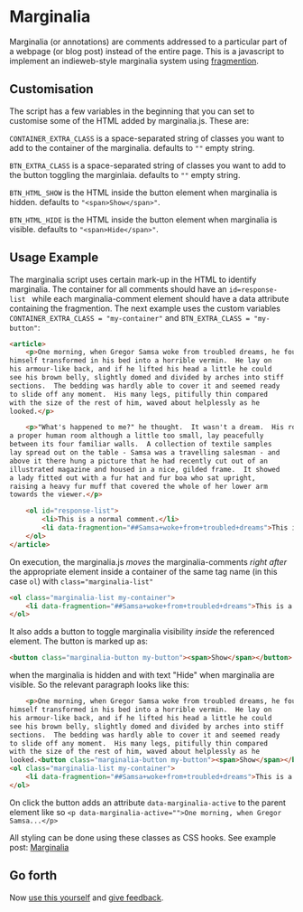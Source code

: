 # Marginalia

Marginalia (or annotations) are comments addressed to a particular part of a webpage (or blog post) instead of the entire page. This is a javascript to implement an indieweb-style marginalia system using [fragmention](http://www.kevinmarks.com/fragmentions.html).

## Customisation

The script has a few variables in the beginning that you can set to customise some of the HTML added by marginalia.js. These are:

```CONTAINER_EXTRA_CLASS``` is a space-separated string of classes you want to add to the container of the marginalia. defaults to ```""``` empty string.

```BTN_EXTRA_CLASS``` is a space-separated string of classes you want to add to the button toggling the marginlaia. defaults to ```""``` empty string.

```BTN_HTML_SHOW``` is the HTML inside the button element when marginalia is hidden. defaults to ```"<span>Show</span>"```.

```BTN_HTML_HIDE``` is the HTML inside the button element when marginalia is visible. defaults to ```"<span>Hide</span>"```.


## Usage Example

The marginalia script uses certain mark-up in the HTML to identify marginalia. The container for all comments should have an ```id=response-list ``` while each marginalia-comment element should have a data attribute containing the fragmention. The next example uses the custom variables ```CONTAINER_EXTRA_CLASS = "my-container"``` and ```BTN_EXTRA_CLASS = "my-button"```:

```html
<article>
	<p>One morning, when Gregor Samsa woke from troubled dreams, he found
himself transformed in his bed into a horrible vermin.  He lay on
his armour-like back, and if he lifted his head a little he could
see his brown belly, slightly domed and divided by arches into stiff
sections.  The bedding was hardly able to cover it and seemed ready
to slide off any moment.  His many legs, pitifully thin compared
with the size of the rest of him, waved about helplessly as he
looked.</p>

	<p>"What's happened to me?" he thought.  It wasn't a dream.  His room,
a proper human room although a little too small, lay peacefully
between its four familiar walls.  A collection of textile samples
lay spread out on the table - Samsa was a travelling salesman - and
above it there hung a picture that he had recently cut out of an
illustrated magazine and housed in a nice, gilded frame.  It showed
a lady fitted out with a fur hat and fur boa who sat upright,
raising a heavy fur muff that covered the whole of her lower arm
towards the viewer.</p>

	<ol id="response-list">
		<li>This is a normal comment.</li>
		<li data-fragmention="##Samsa+woke+from+troubled+dreams">This is a marginalia-comment.</li>
	</ol>
</article>
```

On execution, the marginalia.js _moves_ the marginalia-comments _right after_ the appropriate element inside a container of the same tag name (in this case ```ol```) with ``` class="marginalia-list" ```

```html
<ol class="marginalia-list my-container">
	<li data-fragmention="##Samsa+woke+from+troubled+dreams">This is a marginalia-comment.</li>
</ol>
```

It also adds a button to toggle marginalia visibility _inside_ the referenced element. The button is marked up as:

```html
<button class="marginalia-button my-button"><span>Show</span></button>
```
when the marginalia is hidden and with text "Hide" when marginalia are visible. So the relevant paragraph looks like this:

```html
	<p>One morning, when Gregor Samsa woke from troubled dreams, he found
himself transformed in his bed into a horrible vermin.  He lay on
his armour-like back, and if he lifted his head a little he could
see his brown belly, slightly domed and divided by arches into stiff
sections.  The bedding was hardly able to cover it and seemed ready
to slide off any moment.  His many legs, pitifully thin compared
with the size of the rest of him, waved about helplessly as he
looked.<button class="marginalia-button my-button"><span>Show</span></button></p>
<ol class="marginalia-list my-container">
	<li data-fragmention="##Samsa+woke+from+troubled+dreams">This is a marginalia-comment.</li>
</ol>
```

On click the button adds an attribute ``` data-marginalia-active ``` to the parent element like so ```<p data-marginalia-active="">One morning, when Gregor Samsa...</p>```

All styling can be done using these classes as CSS hooks. See example post: [Marginalia](https://kartikprabhu.com/article/marginalia)




## Go forth

Now [use this yourself](https://github.com/kartikprabhu/marginalia) and [give feedback](https://github.com/kartikprabhu/marginalia/issues).
